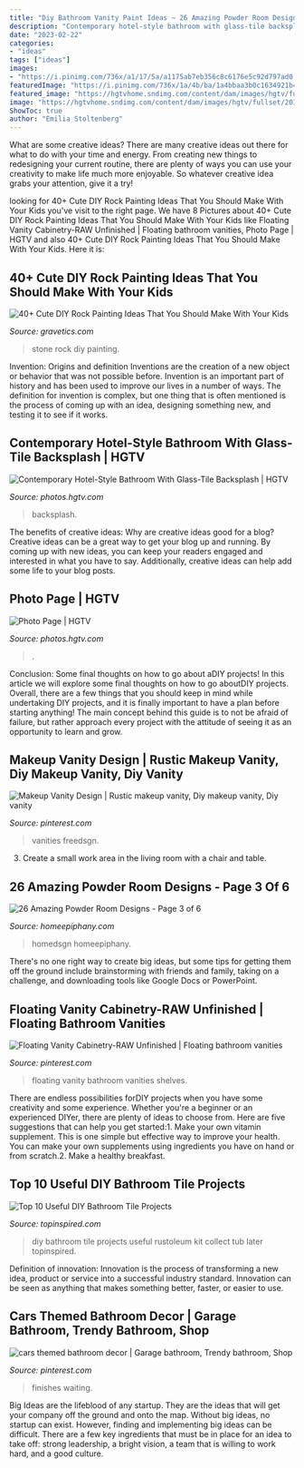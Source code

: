 ```yaml
---
title: "Diy Bathroom Vanity Paint Ideas ~ 26 Amazing Powder Room Designs"
description: "Contemporary hotel-style bathroom with glass-tile backsplash"
date: "2023-02-22"
categories:
- "ideas"
tags: ["ideas"]
images:
- "https://i.pinimg.com/736x/a1/17/5a/a1175ab7eb356c8c6176e5c92d797ad0.jpg"
featuredImage: "https://i.pinimg.com/736x/1a/4b/ba/1a4bbaa3b0c1634921b4ee4aec77f7f3.jpg"
featured_image: "https://hgtvhome.sndimg.com/content/dam/images/hgtv/fullset/2014/10/20/0/Lauren-Levant-Bland_Modern-Boutique-Hotel-Style-Bath.jpg.rend.hgtvcom.616.924.suffix/1413834969804.jpeg"
image: "https://hgtvhome.sndimg.com/content/dam/images/hgtv/fullset/2014/10/21/1/Nicholas-Moriarty_Alaska-Vacation-Home-bathroom-2.jpg.rend.hgtvcom.616.924.suffix/1413898872361.jpeg"
ShowToc: true
author: "Emilia Stoltenberg"
---
```



What are some creative ideas?
There are many creative ideas out there for what to do with your time and energy. From creating new things to redesigning your current routine, there are plenty of ways you can use your creativity to make life much more enjoyable. So whatever creative idea grabs your attention, give it a try!

	

		
looking for 40+ Cute DIY Rock Painting Ideas That You Should Make With Your Kids you've visit to the right page. We have 8 Pictures about 40+ Cute DIY Rock Painting Ideas That You Should Make With Your Kids like Floating Vanity Cabinetry-RAW Unfinished | Floating bathroom vanities, Photo Page | HGTV and also 40+ Cute DIY Rock Painting Ideas That You Should Make With Your Kids. Here it is:
		
    
## 40+ Cute DIY Rock Painting Ideas That You Should Make With Your Kids

<img loading=lazy src="https://www.gravetics.com/wp-content/uploads/2017/08/Stone-Footprints.jpg" onerror="this.onerror=null;this.src='https://tse3.mm.bing.net/th?id=OIP.1Sw3mAXv24ZwE-67j1ulGAHaTF&amp;pid=15.1';" alt="40+ Cute DIY Rock Painting Ideas That You Should Make With Your Kids">

_Source: gravetics.com_

>stone rock diy painting. 

	

Invention: Origins and definition
Inventions are the creation of a new object or behavior that was not possible before. Invention is an important part of history and has been used to improve our lives in a number of ways. The definition for invention is complex, but one thing that is often mentioned is the process of coming up with an idea, designing something new, and testing it to see if it works.

    
## Contemporary Hotel-Style Bathroom With Glass-Tile Backsplash | HGTV

<img loading=lazy src="https://hgtvhome.sndimg.com/content/dam/images/hgtv/fullset/2014/10/20/0/Lauren-Levant-Bland_Modern-Boutique-Hotel-Style-Bath.jpg.rend.hgtvcom.616.924.suffix/1413834969804.jpeg" onerror="this.onerror=null;this.src='https://tse2.mm.bing.net/th?id=OIP.68GPQX_e59tNTZqquRa_NgHaLH&amp;pid=15.1';" alt="Contemporary Hotel-Style Bathroom With Glass-Tile Backsplash | HGTV">

_Source: photos.hgtv.com_

>backsplash. 

	

The benefits of creative ideas: Why are creative ideas good for a blog?
Creative ideas can be a great way to get your blog up and running. By coming up with new ideas, you can keep your readers engaged and interested in what you have to say. Additionally, creative ideas can help add some life to your blog posts.

    
## Photo Page | HGTV

<img loading=lazy src="https://hgtvhome.sndimg.com/content/dam/images/hgtv/fullset/2014/10/21/1/Nicholas-Moriarty_Alaska-Vacation-Home-bathroom-2.jpg.rend.hgtvcom.616.924.suffix/1413898872361.jpeg" onerror="this.onerror=null;this.src='https://tse4.mm.bing.net/th?id=OIP.n9r4chJOXZr8DoKhFVMjwAHaLH&amp;pid=15.1';" alt="Photo Page | HGTV">

_Source: photos.hgtv.com_

>. 

	

Conclusion: Some final thoughts on how to go about aDIY projects!
In this article we will explore some final thoughts on how to go aboutDIY projects. Overall, there are a few things that you should keep in mind while undertaking DIY projects, and it is finally important to have a plan before starting anything! The main concept behind this guide is to not be afraid of failure, but rather approach every project with the attitude of seeing it as an opportunity to learn and grow.

    
## Makeup Vanity Design | Rustic Makeup Vanity, Diy Makeup Vanity, Diy Vanity

<img loading=lazy src="https://i.pinimg.com/736x/a1/17/5a/a1175ab7eb356c8c6176e5c92d797ad0.jpg" onerror="this.onerror=null;this.src='https://tse2.mm.bing.net/th?id=OIP.eJ0VRP2jTRxFG9bAKlZFAQHaJ3&amp;pid=15.1';" alt="Makeup Vanity Design | Rustic makeup vanity, Diy makeup vanity, Diy vanity">

_Source: pinterest.com_

>vanities freedsgn. 

	

3. Create a small work area in the living room with a chair and table. 

    
## 26 Amazing Powder Room Designs - Page 3 Of 6

<img loading=lazy src="https://homeepiphany.com/wp-content/uploads/2015/07/26-Amazing-Powder-Room-Designs-13.jpg" onerror="this.onerror=null;this.src='https://tse2.mm.bing.net/th?id=OIP.fha6qS7V6N0Jhhy62nsLmAHaLH&amp;pid=15.1';" alt="26 Amazing Powder Room Designs - Page 3 of 6">

_Source: homeepiphany.com_

>homedsgn homeepiphany. 

	

There's no one right way to create big ideas, but some tips for getting them off the ground include brainstorming with friends and family, taking on a challenge, and downloading tools like Google Docs or PowerPoint.

    
## Floating Vanity Cabinetry-RAW Unfinished | Floating Bathroom Vanities

<img loading=lazy src="https://i.pinimg.com/736x/1a/4b/ba/1a4bbaa3b0c1634921b4ee4aec77f7f3.jpg" onerror="this.onerror=null;this.src='https://tse1.mm.bing.net/th?id=OIP.uusFC1CbsytIAuFjBGyj1wHaKX&amp;pid=15.1';" alt="Floating Vanity Cabinetry-RAW Unfinished | Floating bathroom vanities">

_Source: pinterest.com_

>floating vanity bathroom vanities shelves. 

	

There are endless possibilities forDIY projects when you have some creativity and some experience. Whether you're a beginner or an experienced DIYer, there are plenty of ideas to choose from. Here are five suggestions that can help you get started:1. Make your own vitamin supplement. This is one simple but effective way to improve your health. You can make your own supplements using ingredients you have on hand or from scratch.2. Make a healthy breakfast.

    
## Top 10 Useful DIY Bathroom Tile Projects

<img loading=lazy src="https://www.topinspired.com/wp-content/uploads/2013/10/top-10-useful-diy-bathroom-tile-projects_06.jpg" onerror="this.onerror=null;this.src='https://tse1.mm.bing.net/th?id=OIP.KboXstWFFyBTLVcvnTdyOAHaLK&amp;pid=15.1';" alt="Top 10 Useful DIY Bathroom Tile Projects">

_Source: topinspired.com_

>diy bathroom tile projects useful rustoleum kit collect tub later topinspired. 

	

Definition of innovation:
Innovation is the process of transforming a new idea, product or service into a successful industry standard. Innovation can be seen as anything that makes something better, faster, or easier to use.

    
## Cars Themed Bathroom Decor | Garage Bathroom, Trendy Bathroom, Shop

<img loading=lazy src="https://i.pinimg.com/736x/fb/19/2b/fb192b77e93a245e775607353228b531.jpg" onerror="this.onerror=null;this.src='https://tse2.mm.bing.net/th?id=OIP.jUJT_fe3RiNINb6cpnd16wHaLL&amp;pid=15.1';" alt="cars themed bathroom decor | Garage bathroom, Trendy bathroom, Shop">

_Source: pinterest.com_

>finishes waiting. 

	

Big Ideas are the lifeblood of any startup. They are the ideas that will get your company off the ground and onto the map. Without big ideas, no startup can exist. However, finding and implementing big ideas can be difficult. There are a few key ingredients that must be in place for an idea to take off: strong leadership, a bright vision, a team that is willing to work hard, and a good culture.

